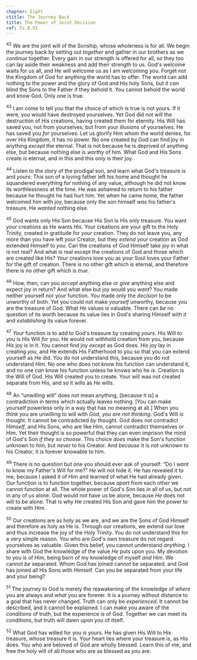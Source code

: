 ```yaml
---
chapter: Eight
ctitle: The Journey Back
title: The Power of Joint Decision
ref: Tx.8.VI
---
```


<sup>42</sup> *We* are the joint will of the Sonship, whose wholeness is for all.
We begin the journey back by setting out *together* and gather in our
brothers as we *continue* together. Every gain in our strength is
offered for all, so they too can lay aside their weakness and add their
strength to us. God's welcome waits for us all, and He will welcome us
as I am welcoming you. Forget not the Kingdom of God for anything the
world has to offer. The world can add nothing to the power and the glory
of God and His holy Sons, but it *can* blind the Sons to the Father if
they behold it. You cannot behold the world and know God. Only one is
true.

<sup>43</sup> I am come to tell you that the choice of which is true is not yours.
If it were, you would have destroyed yourselves. Yet God did not will
the destruction of His creations, having created them for eternity. His
Will has saved you, not from yourselves, but from your *illusions* of
yourselves. He has saved you *for* yourselves. Let us glorify Him whom
the world denies, for over His Kingdom, it has no power. No one created
by God can find joy in anything *except* the eternal. That is not
because he is deprived of anything else, but because nothing else is
*worthy* of him. What God and His Sons create *is* eternal, and in this
and this only is their joy.

<sup>44</sup> Listen to the story of the prodigal son, and learn what God's
treasure is and *yours*: This son of a loving father left his home and
thought he squandered everything for nothing of any value, although he
did not know its worthlessness at the time. He was ashamed to return to
his father because he thought he had hurt him. Yet when he came home,
the father welcomed him with joy, because only the son himself *was* his
father's treasure. He *wanted* nothing else.

<sup>45</sup> God wants only His Son because His Son is His only treasure. You want
*your* creations as He wants *His.* Your creations are your gift to the
Holy Trinity, created in gratitude for *your* creation. They do not
leave you, any more than you have left *your* Creator, but they *extend*
your creation as God extended Himself to *you*. Can the creations of God
Himself take joy in what is not real? And what *is* real except the
creations of God and those which are created like His? *Your* creations
love you as your Soul loves your Father for the gift of creation. There
*is* no other gift which is eternal, and therefore there is no other
gift which is *true.*

<sup>46</sup> How, then, can you *accept* anything else or *give* anything else and
expect joy in return? And what else but joy would you *want*? You made
neither yourself nor your function. You made only the *decision* to be
unworthy of both. Yet you could not make *yourself* unworthy, because
you are the treasure of God. What *He* values *is* valuable. There can
*be* no question of its worth because its value lies in God's sharing
Himself with it and *establishing* its value forever.

<sup>47</sup> *Your* function is to add to God's treasure by creating *yours*. His
Will *to* you is His Will *for* you. He would not withhold creation from
you, because *His* joy is in it. You cannot find joy *except* as God
does. *His* joy lay in creating *you*, and He extends His Fatherhood to
you so that you can extend yourself as He did. You do not understand
this, because you do not understand *Him*. No one who does not know his
function can understand it, and no one *can* know his function unless he
knows who he *is.* Creation is the Will of God. His Will created you to
create. Your will was not created separate from His, and so it wills as
*He* wills.

<sup>48</sup> An “unwilling will” does not mean anything, \[because it is\] a
contradiction in terms which actually leaves nothing. \[You can make
yourself powerless only in a way that has no meaning at all.\] When you
*think* you are unwilling to will with God, *you are not thinking*.
God's Will *is* thought. It cannot be contradicted *by* thought. God
does not contradict *Himself*, and His Sons, who are like Him, cannot
contradict themselves *or* Him. Yet their thought is so powerful that
they can even imprison the mind of God's Son *if they so choose*. This
choice *does* make the Son's function unknown to *him*, but *never* to
his Creator. And *because* it is not unknown to his Creator, it is
forever knowable to him.

<sup>49</sup> There is no question but one you should ever ask of yourself: “Do I
*want* to know my Father's Will for me?” *He* will not hide it. He has
revealed it to me, because I asked it of Him and learned of what He had
already given. Our function is to function together, because *apart*
from each other we cannot function at all. The whole power of God's Son
lies in all of us, but not in any of us alone. God would not have us be
alone, because *He* does not will to be alone. That is why He created
His Son and gave him the power to create with Him.

<sup>50</sup> Our creations are as holy as we are, and we are the Sons of God
Himself and therefore as holy as He is. Through our creations, we extend
our love and thus increase the joy of the Holy Trinity. You do not
understand this for a very simple reason. You who are God's own treasure
do not regard yourselves as valuable. Given this belief, you cannot
understand *anything*. I share with God the knowledge of the value *He*
puts upon you. My devotion to you is of Him, being born of my knowledge
of myself *and* Him. We cannot *be* separated. Whom God has joined
cannot be separated, and God has joined all His Sons with Himself. Can
you be separated from your life and your being?

<sup>51</sup> The journey to God is merely the reawakening of the knowledge of
*where* you are always and *what* you are forever. It is a journey
without distance to a goal that has never changed. Truth can only be
*experienced*. It cannot be described, and it cannot be explained. I can
make you aware of the *conditions* of truth, but the experience is of
God. Together we can meet its conditions, but truth will dawn upon you
of itself.

<sup>52</sup> What God has willed for you *is* yours. He has given His Will to His
treasure, whose treasure it is. Your heart lies where your treasure is,
as His does. You who are beloved of God are wholly blessed. Learn this
of me, and free the holy will of all those who are as blessed as *you*
are.

